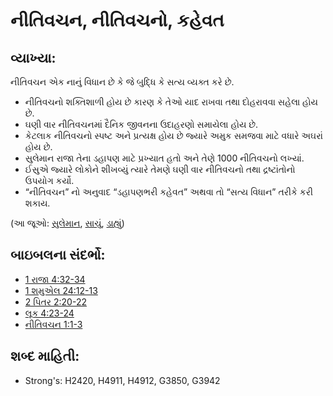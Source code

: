 # નીતિવચન, નીતિવચનો, કહેવત 

## વ્યાખ્યા: 

નીતિવચન એક નાનું વિધાન છે કે જે બુદ્ધિ કે સત્ય વ્યક્ત કરે છે.

* નીતિવચનો શક્તિશાળી હોય છે કારણ કે તેઓ યાદ રાખવા તથા દોહરાવવા સહેલા હોય છે.
* ઘણી વાર નીતિવચનમાં દૈનિક જીવનના ઉદાહરણો સમાયેલા હોય છે.
* કેટલાક નીતિવચનો સ્પષ્ટ અને પ્રત્યક્ષ હોય છે જ્યારે અમુક સમજવા માટે વધારે અઘરાં હોય છે.
* સુલેમાન રાજા તેના ડહાપણ માટે પ્રખ્યાત હતો અને તેણે 1000 નીતિવચનો લખ્યાં.
* ઈસુએ જ્યારે લોકોને શીખવ્યું ત્યારે તેમણે ઘણી વાર નીતિવચનો તથા દ્રષ્ટાંતોનો ઉપયોગ કર્યો.
* “નીતિવચન” નો અનુવાદ “ડહાપણભરી કહેવત” અથવા તો “સત્ય વિધાન” તરીકે કરી શકાય.

(આ જૂઓ: [સુલેમાન](../names/solomon.md), [સાચું](../kt/true.md), [ડાહ્યું](../kt/wise.md))

## બાઇબલના સંદર્ભો: 

* [1 રાજા 4:32-34](rc://gu/tn/help/1ki/04/32)
* [1 શમુએલ 24:12-13](rc://gu/tn/help/1sa/24/12)
* [2 પિતર 2:20-22](rc://gu/tn/help/2pe/02/20)
* [લૂક 4:23-24](rc://gu/tn/help/luk/04/23)
* [નીતિવચન 1:1-3](rc://gu/tn/help/pro/01/01)

## શબ્દ માહિતી: 

* Strong's: H2420, H4911, H4912, G3850, G3942
